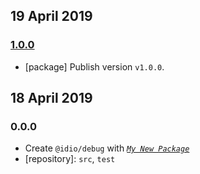 ## 19 April 2019

### [1.0.0](https://github.com/idiocc/debug/compare/v0.0.0-pre...v1.0.0)

- [package] Publish version `v1.0.0`.

## 18 April 2019

### 0.0.0

- Create `@idio/debug` with _[`My New Package`](https://mnpjs.org)_
- [repository]: `src`, `test`